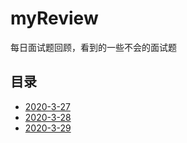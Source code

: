 # myReview

每日面试题回顾，看到的一些不会的面试题

## 目录

- [2020-3-27](./2019年3月/27.md)
- [2020-3-28](./2019年3月/28.md)
- [2020-3-29](./2019年3月/29.md)
